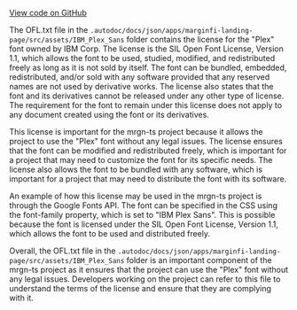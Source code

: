 [View code on GitHub](https://github.com/mrgnlabs/mrgn-ts/.autodoc/docs/json/apps/marginfi-landing-page/src/assets/IBM_Plex_Sans)

The OFL.txt file in the `.autodoc/docs/json/apps/marginfi-landing-page/src/assets/IBM_Plex_Sans` folder contains the license for the "Plex" font owned by IBM Corp. The license is the SIL Open Font License, Version 1.1, which allows the font to be used, studied, modified, and redistributed freely as long as it is not sold by itself. The font can be bundled, embedded, redistributed, and/or sold with any software provided that any reserved names are not used by derivative works. The license also states that the font and its derivatives cannot be released under any other type of license. The requirement for the font to remain under this license does not apply to any document created using the font or its derivatives.

This license is important for the mrgn-ts project because it allows the project to use the "Plex" font without any legal issues. The license ensures that the font can be modified and redistributed freely, which is important for a project that may need to customize the font for its specific needs. The license also allows the font to be bundled with any software, which is important for a project that may need to distribute the font with its software.

An example of how this license may be used in the mrgn-ts project is through the Google Fonts API. The font can be specified in the CSS using the font-family property, which is set to "IBM Plex Sans". This is possible because the font is licensed under the SIL Open Font License, Version 1.1, which allows the font to be used and distributed freely.

Overall, the OFL.txt file in the `.autodoc/docs/json/apps/marginfi-landing-page/src/assets/IBM_Plex_Sans` folder is an important component of the mrgn-ts project as it ensures that the project can use the "Plex" font without any legal issues. Developers working on the project can refer to this file to understand the terms of the license and ensure that they are complying with it.
